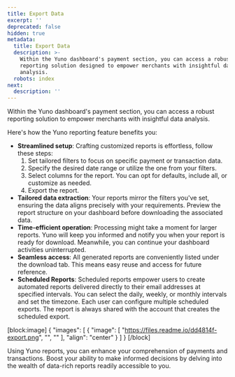 ```yaml
---
title: Export Data
excerpt: ''
deprecated: false
hidden: true
metadata:
  title: Export Data
  description: >-
    Within the Yuno dashboard's payment section, you can access a robust
    reporting solution designed to empower merchants with insightful data
    analysis.
  robots: index
next:
  description: ''
---
```

Within the Yuno dashboard's payment section, you can access a robust reporting solution to empower merchants with insightful data analysis.

Here's how the Yuno reporting feature benefits you:

- **Streamlined setup**: Crafting customized reports is effortless, follow these steps:
  1. Set tailored filters to focus on specific payment or transaction data.
  2. Specify the desired date range or utilize the one from your filters.
  3. Select columns for the report. You can opt for defaults, include all, or customize as needed.
  4. Export the report.
- **Tailored data extraction**: Your reports mirror the filters you've set, ensuring the data aligns precisely with your requirements. Preview the report structure on your dashboard before downloading the associated data.
- **Time-efficient operation**: Processing might take a moment for larger reports. Yuno will keep you informed and notify you when your report is ready for download. Meanwhile, you can continue your dashboard activities uninterrupted.
- **Seamless access**: All generated reports are conveniently listed under the download tab. This means easy reuse and access for future reference.
- **Scheduled Reports**: Scheduled reports empower users to create automated reports delivered directly to their email addresses at specified intervals. You can select the daily, weekly, or monthly intervals and set the timezone. Each user can configure multiple scheduled exports. The report is always shared with the account that creates the scheduled export.

[block:image]
{
  "images": [
    {
      "image": [
        "https://files.readme.io/dd4814f-export.png",
        "",
        ""
      ],
      "align": "center"
    }
  ]
}
[/block]


Using Yuno reports, you can enhance your comprehension of payments and transactions. Boost your ability to make informed decisions by delving into the wealth of data-rich reports readily accessible to you.